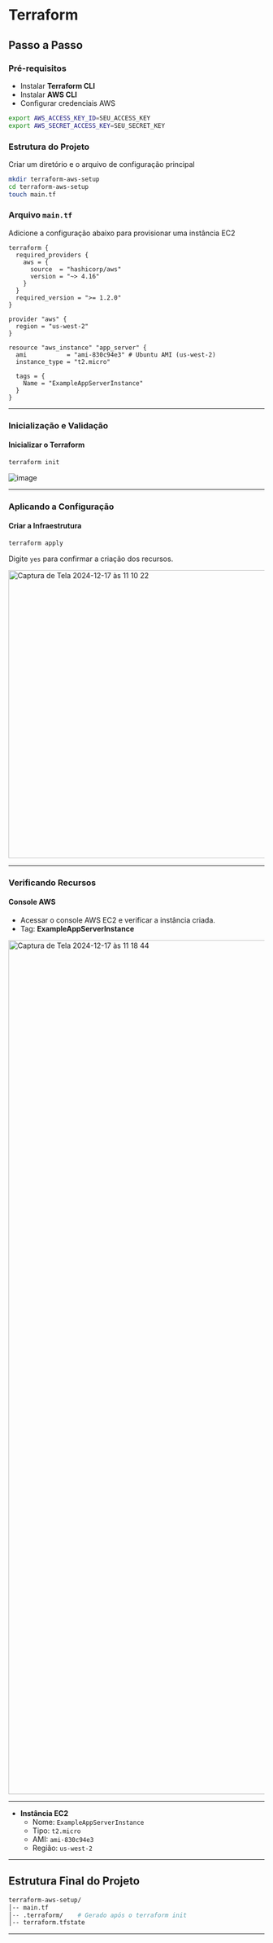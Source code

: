 
# Terraform 

## Passo a Passo

### **Pré-requisitos**

- Instalar  **Terraform CLI**
- Instalar  **AWS CLI**
- Configurar credenciais AWS

```bash
export AWS_ACCESS_KEY_ID=SEU_ACCESS_KEY
export AWS_SECRET_ACCESS_KEY=SEU_SECRET_KEY
```

### **Estrutura do Projeto**
Criar um diretório e o arquivo de configuração principal
```bash
mkdir terraform-aws-setup
cd terraform-aws-setup
touch main.tf
```

### **Arquivo `main.tf`**
Adicione a configuração abaixo para provisionar uma instância EC2

```hcl
terraform {
  required_providers {
    aws = {
      source  = "hashicorp/aws"
      version = "~> 4.16"
    }
  }
  required_version = ">= 1.2.0"
}

provider "aws" {
  region = "us-west-2"
}

resource "aws_instance" "app_server" {
  ami           = "ami-830c94e3" # Ubuntu AMI (us-west-2)
  instance_type = "t2.micro"

  tags = {
    Name = "ExampleAppServerInstance"
  }
}
```

---

### **Inicialização e Validação**

#### **Inicializar o Terraform**
```bash
terraform init
```
![image](https://github.com/user-attachments/assets/a835edae-3c2b-491c-b553-0133aceb85cd)

---

### **Aplicando a Configuração**

#### **Criar a Infraestrutura**
```bash
terraform apply
```
Digite `yes` para confirmar a criação dos recursos.

<img width="566" alt="Captura de Tela 2024-12-17 às 11 10 22" src="https://github.com/user-attachments/assets/9c82afd5-e120-4748-921f-73ff8c16afc0" />

---

### **Verificando Recursos**

#### **Console AWS**
- Acessar o console AWS EC2 e verificar a instância criada.
- Tag: **ExampleAppServerInstance**


<img width="1678" alt="Captura de Tela 2024-12-17 às 11 18 44" src="https://github.com/user-attachments/assets/1bcdc8f1-8bfb-4a10-a1e4-1993653e844c" />



---

- **Instância EC2**
  - Nome: `ExampleAppServerInstance`
  - Tipo: `t2.micro`
  - AMI: `ami-830c94e3`
  - Região: `us-west-2`

---

## Estrutura Final do Projeto

```bash
terraform-aws-setup/
│-- main.tf
│-- .terraform/    # Gerado após o terraform init
│-- terraform.tfstate
```

---

